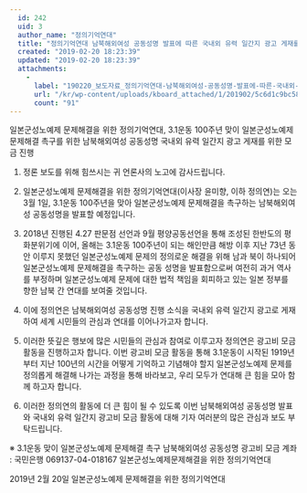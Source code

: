 ```yaml
---
  id: 242
  uid: 3
  author_name: "정의기억연대"
  title: "정의기억연대 남북해외여성 공동성명 발표에 따른 국내외 유력 일간지 광고 게재를 위한 모금 진행"
  created: "2019-02-20 18:23:39"
  updated: "2019-02-20 18:23:39"
  attachments: 
    - 
      label: "190220_보도자료_정의기억연대-남북해외여성-공동성명-발표에-따른-국내외-유력-일간지-광고-게재를-위한-모금-진행.hwp"
      url: "/kr/wp-content/uploads/kboard_attached/1/201902/5c6d1c9bc58be1546179.hwp"
      count: "91"
---
```

일본군성노예제 문제해결을 위한 정의기억연대, 
3.1운동 100주년 맞이 일본군성노예제 문제해결 촉구를 위한 
남북해외여성 공동성명 국내외 유력 일간지 광고 게재를 위한 모금 진행

1. 정론 보도를 위해 힘쓰시는 귀 언론사의 노고에 감사드립니다.

2. 일본군성노예제 문제해결을 위한 정의기억연대(이사장 윤미향, 이하 정의연)는 오는 3월 1일, 3.1운동 100주년을 맞아 일본군성노예제 문제해결을 촉구하는 남북해외여성 공동성명을 발표할 예정입니다. 

3. 2018년 진행된 4.27 판문점 선언과 9월 평양공동선언을 통해 조성된 한반도의 평화분위기에 이어, 올해는 3.1운동 100주년이 되는 해인만큼 해방 이후 지난 73년 동안 이루지 못했던 일본군성노예제 문제의 정의로운 해결을 위해 남과 북이 하나되어 일본군성노예제 문제해결을 촉구하는 공동 성명을 발표함으로써 여전히 과거 역사를 부정하며 일본군성노예제 문제에 대한 법적 책임을 회피하고 있는 일본 정부를 향한 남북 간 연대를 보여줄 것입니다. 

3. 이에 정의연은 남북해외여성 공동성명 진행 소식을 국내외 유력 일간지 광고로 게재하여 세계 시민들의 관심과 연대를 이어나가고자 합니다. 

4. 이러한 뜻깊은 행보에 많은 시민들의 관심과 참여로 이루고자 정의연은 광고비 모금 활동을 진행하고자 합니다. 이번 광고비 모금 활동을 통해 3.1운동이 시작된 1919년부터 지난 100년의 시간을 어떻게 기억하고 기념해야 할지 일본군성노예제 문제를 정의롭게 해결해 나가는 과정을 통해 바라보고, 우리 모두가 연대해 큰 힘을 모아 함께 하고자 합니다. 

5. 이러한 정의연의 활동에 더 큰 힘이 될 수 있도록 이번 남북해외여성 공동성명 발표와 국내외 유력 일간지 광고비 모금 활동에 대해 기자 여러분의 많은 관심과 보도 부탁드립니다. 

※ 3.1운동 맞이 일본군성노예제 문제해결 촉구 남북해외여성 공동성명 광고비 모금 계좌 
 : 국민은행 069137-04-018167 일본군성노예제문제해결을 위한 정의기억연대


2019년 2월 20일 
일본군성노예제 문제해결을 위한 정의기억연대